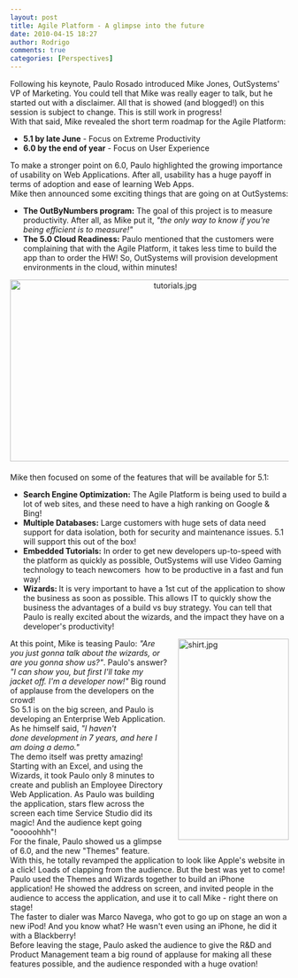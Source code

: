 ```yaml
---
layout: post
title: Agile Platform - A glimpse into the future
date: 2010-04-15 18:27
author: Rodrigo
comments: true
categories: [Perspectives]
---
```

<div>
<div>Following his keynote, Paulo Rosado introduced Mike Jones, OutSystems' VP of Marketing. You could tell that Mike was really eager to talk, but he started out with a disclaimer. All that is showed (and blogged!) on this session is subject to change. This is still work in progress!<!--more--></div>
<div></div>
<div>With that said, Mike revealed the short term roadmap for the Agile Platform:</div>
<div>
<ul>
	<li><b>5.1 by late June</b> - Focus on Extreme Productivity</li>
	<li><b>6.0 by the end of year</b> - Focus on User Experience</li>
</ul>
<div>To make a stronger point on 6.0, Paulo highlighted the growing importance of usability on Web Applications. After all, usability has a huge payoff in terms of adoption and ease of learning Web Apps.</div>
</div>
<div></div>
<div>Mike then announced some exciting things that are going on at OutSystems:</div>
<div>
<ul>
	<li><b>The OutByNumbers program:</b> The goal of this project is to measure productivity. After all, as Mike put it, <i>"the only way to know if you're being efficient is to measure!"</i></li>
	<li><b>The 5.0 Cloud Readiness:</b> Paulo mentioned that the customers were complaining that with the Agile Platform, it takes less time to build the app than to order the HW! So, OutSystems will provision development environments in the cloud, within minutes!</li>
</ul>
<div><span class="mt-enclosure mt-enclosure-image" style="display: inline;"><img class="mt-image-center" style="text-align: center; display: block; margin: 0 auto 20px;" alt="tutorials.jpg" src="https://www.outsystems.com/blog/wp-content/uploads/2010/04/tutorials2.jpg" width="581" height="328" /></span></div>
<div>Mike then focused on some of the features that will be available for 5.1:</div>
<ul>
	<li><b>Search Engine Optimization:</b> The Agile Platform is being used to build a lot of web sites, and these need to have a high ranking on Google &amp; Bing!</li>
	<li><b>Multiple Databases:</b> Large customers with huge sets of data need support for data isolation, both for security and maintenance issues. 5.1 will support this out of the box!</li>
	<li><b>Embedded Tutorials:</b> In order to get new developers up-to-speed with the platform as quickly as possible, OutSystems will use Video Gaming technology to teach newcomers  how to be productive in a fast and fun way!</li>
	<li><b>Wizards: </b>It is very important to have a 1st cut of the application to show the business as soon as possible. This allows IT to quickly show the business the advantages of a build vs buy strategy. You can tell that Paulo is really excited about the wizards, and the impact they have on a developer's productivity!</li>
</ul>
<span class="mt-enclosure mt-enclosure-image" style="display: inline;"><img class="mt-image-right" style="float: right; margin: 0 0 20px 20px;" alt="shirt.jpg" src="https://www.outsystems.com/blog/wp-content/uploads/2010/04/shirt2.jpg" width="200" height="363" /></span>
<div>At this point, Mike is teasing Paulo: <i>"Are you just gonna talk about the wizards, or are you gonna show us?"</i>. Paulo's answer? <i>"I can show you, but first I'll take my jacket off. I'm a developer now!" </i>Big round of applause from the developers on the crowd!</div>
</div>
<div></div>
<div>So 5.1 is on the big screen, and Paulo is developing an Enterprise Web Application. As he himself said, <i>"I haven't done development in 7 years, and here I am doing a demo."</i></div>
<div></div>
<div>The demo itself was pretty amazing! Starting with an Excel, and using the Wizards, it took Paulo only 8 minutes to create and publish an Employee Directory Web Application. As Paulo was building the application, stars flew across the screen each time Service Studio did its magic! And the audience kept going "ooooohhh"!</div>
<div></div>
<div>For the finale, Paulo showed us a glimpse of 6.0, and the new "Themes" feature. With this, he totally revamped the application to look like Apple's website in a click! Loads of clapping from the audience. But the best was yet to come!</div>
<div></div>
<div>Paulo used the Themes and Wizards together to build an iPhone application! He showed the address on screen, and invited people in the audience to access the application, and use it to call Mike - right there on stage!</div>
<div></div>
<div>The faster to dialer was Marco Navega, who got to go up on stage an won a new iPod! And you know what? He wasn't even using an iPhone, he did it with a Blackberry!</div>
</div>
<div></div>
<div>Before leaving the stage, Paulo asked the audience to give the R&amp;D and Product Management team a big round of applause for making all these features possible, and the audience responded with a huge ovation!</div>
&nbsp;
